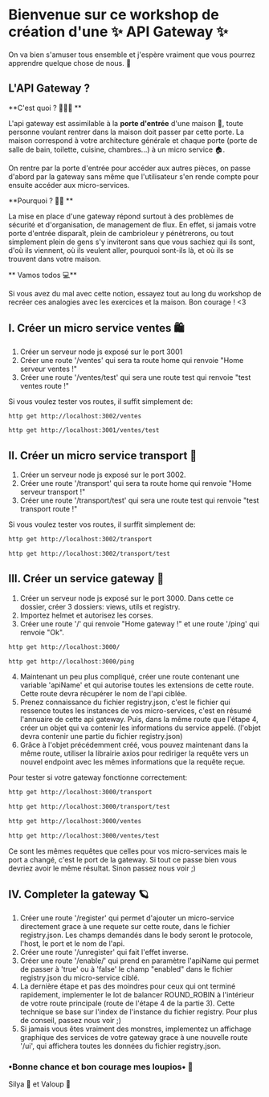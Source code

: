 # Bienvenue sur ce workshop de création d'une ✨ API Gateway ✨

On va bien s'amuser tous ensemble et j'espère vraiment que vous pourrez apprendre quelque chose de nous. 👀

## L'API Gateway ?

**C'est quoi ? 🤷🏽‍♂️ **

L'api gateway est assimilable à la **porte d'entrée** d'une maison 🚪, toute personne voulant rentrer dans la maison doit passer par cette porte.
La maison correspond à votre architecture générale et chaque porte (porte de salle de bain, toilette, cuisine, chambres...) à un micro service 🏠.

On rentre par la porte d'entrée pour accéder aux autres pièces, on passe d'abord par la gateway sans même que l'utilisateur s'en rende compte pour ensuite accéder aux micro-services.


**Pourquoi ? 🥷🏽 **

La mise en place d'une gateway répond surtout à des problèmes de sécurité et d'organisation, de management de flux. En effet, si jamais votre porte d'entrée disparaît, plein de cambrioleur y pénètrerons, ou tout simplement plein de gens s'y inviteront sans que vous sachiez qui ils sont, d'où ils viennent, où ils veulent aller, pourquoi sont-ils là, et où ils se trouvent dans votre maison.


** Vamos todos 💻**

Si vous avez du mal avec cette notion, essayez tout au long du workshop de recréer ces analogies avec les exercices et la maison.
Bon courage ! <3

## I. Créer un micro service ventes 🛍
1.  Créer un serveur node js exposé sur le port 3001
2.  Créer une route '/ventes' qui sera ta route home qui renvoie "Home serveur ventes !"
3.  Créer une route '/ventes/test' qui sera une route test qui renvoie "test ventes route !"

Si vous voulez tester vos routes, il suffit simplement de:
```bash
http get http://localhost:3002/ventes
```
```bash
http get http://localhost:3001/ventes/test
```


## II. Créer un micro service transport 🚚
1.  Créer un serveur node js exposé sur le port 3002.
2.  Créer une route '/transport' qui sera ta route home qui renvoie "Home serveur transport !"
3.  Créer une route '/transport/test' qui sera une route test qui renvoie "test transport route !"

Si vous voulez tester vos routes, il surffit simplement de:
```bash
http get http://localhost:3002/transport
```
```bash
http get http://localhost:3002/transport/test
```


## III. Créer un service gateway 🚪
1.  Créer un serveur node js exposé sur le port 3000.
    Dans cette ce dossier, créer 3 dossiers: views, utils et registry.
2.  Importez helmet et autorisez les corses.
3.  Créer une route '/' qui renvoie "Home gateway !" et une route '/ping' qui renvoie "Ok".

```bash
http get http://localhost:3000/
```
```bash
http get http://localhost:3000/ping
```

4.  Maintenant un peu plus compliqué, créer une route contenant une variable 'apiName' et qui autorise toutes les extensions de cette route.
    Cette route devra récupérer le nom de l'api ciblée.
5.  Prenez connaissance du fichier registry.json, c'est le fichier qui ressence toutes les instances de vos micro-services, c'est en résumé l'annuaire de cette api gateway.
    Puis, dans la même route que l'étape 4, créer un objet qui va contenir les informations du service appelé. (l'objet devra contenir une partie du fichier registry.json)
6.  Grâce à l'objet précédemment créé, vous pouvez maintenant dans la même route, utiliser la librairie axios pour rediriger la requête vers un nouvel endpoint avec les mêmes informations que la requête reçue.

Pour tester si votre gateway fonctionne correctement:
```bash
http get http://localhost:3000/transport
```
```bash
http get http://localhost:3000/transport/test
```
```bash
http get http://localhost:3000/ventes
```
```bash
http get http://localhost:3000/ventes/test
```
Ce sont les mêmes requêtes que celles pour vos micro-services mais le port a changé, c'est le port de la gateway. Si tout ce passe bien vous devriez avoir le même résultat. Sinon passez nous voir ;)

## IV. Completer la gateway 🪐
1.  Créer une route '/register' qui permet d'ajouter un micro-service directement grace à une requete sur cette route, dans le fichier registry.json.
    Les champs demandés dans le body seront le protocole, l'host, le port et le nom de l'api.
2.  Créer une route '/unregister' qui fait l'effet inverse.
3.  Créer une route '/enable/' qui prend en  paramètre l'apiName qui permet de passer à 'true' ou à 'false' le champ "enabled" dans le fichier registry.json du micro-service ciblé.
4.  La dernière étape et pas des moindres pour ceux qui ont terminé rapidement, implementer le lot de balancer ROUND_ROBIN à l'intérieur de votre route principale (route de l'étape 4 de la partie 3). Cette technique se base sur l'index de l'instance du fichier registry. Pour plus de conseil, passez nous voir ;)
5.  Si jamais vous êtes vraiment des monstres, implementez un affichage graphique des services de votre gateway grace à une nouvelle route '/ui', qui affichera toutes les données du fichier registry.json. 




### •Bonne chance et bon courage mes loupios• 💞


Silya 🍟 et Valoup 🐺
